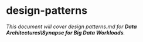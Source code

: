 # design-patterns

_This document will cover design patterns.md for **Data Architectures\Synapse for Big Data Workloads**._
